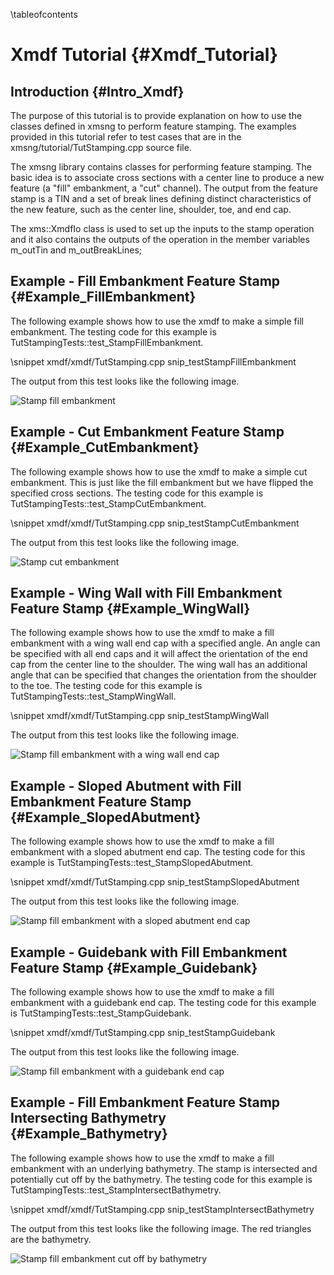 \tableofcontents
# Xmdf Tutorial {#Xmdf_Tutorial}

## Introduction {#Intro_Xmdf}
The purpose of this tutorial is to provide explanation on how to use the classes defined in xmsng to perform feature stamping. The examples provided in this tutorial refer to test cases that are in the xmsng/tutorial/TutStamping.cpp source file.

The xmsng library contains classes for performing feature stamping. The basic idea is to associate cross sections with a center line to produce a new feature (a "fill" embankment, a "cut" channel). The output from the feature stamp is a TIN and a set of break lines defining distinct characteristics of the new feature, such as the center line, shoulder, toe, and end cap. 

The xms::XmdfIo class is used to set up the inputs to the stamp operation and it also contains the outputs of the operation in the member variables m_outTin and m_outBreakLines;

## Example - Fill Embankment Feature Stamp {#Example_FillEmbankment}
The following example shows how to use the xmdf to make a simple fill embankment. The testing code for this example is TutStampingTests::test_StampFillEmbankment.

\snippet xmdf/xmdf/TutStamping.cpp snip_testStampFillEmbankment

The output from this test looks like the following image.

![Stamp fill embankment](doxygen/html/images/tutStamp_FillEmbankment.png)

## Example - Cut Embankment Feature Stamp {#Example_CutEmbankment}
The following example shows how to use the xmdf to make a simple cut embankment. This is just like the fill embankment but we have flipped the specified cross sections. The testing code for this example is TutStampingTests::test_StampCutEmbankment.

\snippet xmdf/xmdf/TutStamping.cpp snip_testStampCutEmbankment

The output from this test looks like the following image.

![Stamp cut embankment](doxygen/html/images/tutStamp_CutEmbankment.png)

## Example - Wing Wall with Fill Embankment Feature Stamp {#Example_WingWall}
The following example shows how to use the xmdf to make a fill embankment with a wing wall end cap with a specified angle. An angle can be specified with all end caps and it will affect the orientation of the end cap from the center line to the shoulder. The wing wall has an additional angle that can be specified that changes the orientation from the shoulder to the toe. The testing code for this example is TutStampingTests::test_StampWingWall.

\snippet xmdf/xmdf/TutStamping.cpp snip_testStampWingWall

The output from this test looks like the following image.

![Stamp fill embankment with a wing wall end cap](doxygen/html/images/tutStamp_WingWall.png)

## Example - Sloped Abutment with Fill Embankment Feature Stamp {#Example_SlopedAbutment}
The following example shows how to use the xmdf to make a fill embankment with a sloped abutment end cap.  The testing code for this example is TutStampingTests::test_StampSlopedAbutment.

\snippet xmdf/xmdf/TutStamping.cpp snip_testStampSlopedAbutment

The output from this test looks like the following image.

![Stamp fill embankment with a sloped abutment end cap](doxygen/html/images/tutStamp_SlopedAbutment.png)

## Example - Guidebank with Fill Embankment Feature Stamp {#Example_Guidebank}
The following example shows how to use the xmdf to make a fill embankment with a guidebank end cap.  The testing code for this example is TutStampingTests::test_StampGuidebank.

\snippet xmdf/xmdf/TutStamping.cpp snip_testStampGuidebank

The output from this test looks like the following image.

![Stamp fill embankment with a guidebank end cap](doxygen/html/images/tutStamp_Guidebank.png)

## Example - Fill Embankment Feature Stamp Intersecting Bathymetry {#Example_Bathymetry}
The following example shows how to use the xmdf to make a fill embankment with an underlying bathymetry. The stamp is intersected and potentially cut off by the bathymetry. The testing code for this example is TutStampingTests::test_StampIntersectBathymetry.

\snippet xmdf/xmdf/TutStamping.cpp snip_testStampIntersectBathymetry

The output from this test looks like the following image. The red triangles are the bathymetry.

![Stamp fill embankment cut off by bathymetry](doxygen/html/images/tutStamp_Intersect.png)

